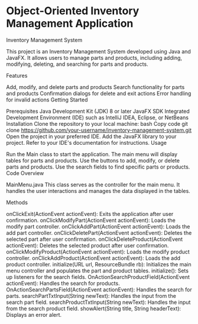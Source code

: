 #  Object-Oriented Inventory Management Application 
Inventory Management System

This project is an Inventory Management System developed using Java and JavaFX. It allows users to manage parts and products, including adding, modifying, deleting, and searching for parts and products.

Features

Add, modify, and delete parts and products
Search functionality for parts and products
Confirmation dialogs for delete and exit actions
Error handling for invalid actions
Getting Started

Prerequisites
Java Development Kit (JDK) 8 or later
JavaFX SDK
Integrated Development Environment (IDE) such as IntelliJ IDEA, Eclipse, or NetBeans
Installation
Clone the repository to your local machine:
bash
Copy code
git clone https://github.com/your-username/inventory-management-system.git
Open the project in your preferred IDE.
Add the JavaFX library to your project. Refer to your IDE's documentation for instructions.
Usage

Run the Main class to start the application.
The main menu will display tables for parts and products.
Use the buttons to add, modify, or delete parts and products.
Use the search fields to find specific parts or products.
Code Overview

MainMenu.java
This class serves as the controller for the main menu. It handles the user interactions and manages the data displayed in the tables.

Methods

onClickExit(ActionEvent actionEvent): Exits the application after user confirmation.
onClickModifyPart(ActionEvent actionEvent): Loads the modify part controller.
onClickAddPart(ActionEvent actionEvent): Loads the add part controller.
onClickDeletePart(ActionEvent actionEvent): Deletes the selected part after user confirmation.
onClickDeleteProduct(ActionEvent actionEvent): Deletes the selected product after user confirmation.
onClickModifyProduct(ActionEvent actionEvent): Loads the modify product controller.
onClickAddProduct(ActionEvent actionEvent): Loads the add product controller.
initialize(URL url, ResourceBundle rb): Initializes the main menu controller and populates the part and product tables.
initialize(): Sets up listeners for the search fields.
OnActionSearchProductField(ActionEvent actionEvent): Handles the search for products.
OnActionSearchPartsField(ActionEvent actionEvent): Handles the search for parts.
searchPartTxtInput(String newText): Handles the input from the search part field.
searchProductTxtInput(String newText): Handles the input from the search product field.
showAlert(String title, String headerText): Displays an error alert.







